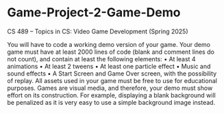 # Game-Project-2-Game-Demo
CS 489 – Topics in CS: Video Game Development (Spring 2025)

You will have to code a working demo version of your game. Your demo game must have
at least 2000 lines of code (blank and comment lines do not count), and contain at least the
following elements:
• At least 4 animations
• At least 2 tweens
• At least one particle effect
• Music and sound effects
• A Start Screen and Game Over screen, with the possibility of replay.
All assets used in your game must be free to use for educational purposes. Games are
visual media, and therefore, your demo must show effort on its construction. For example,
displaying a blank background will be penalized as it is very easy to use a simple background
image instead.
